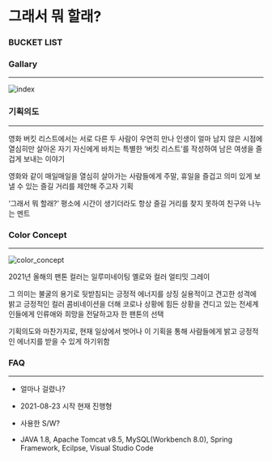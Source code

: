 # 그래서 뭐 할래?
### BUCKET LIST


### Gallary
***
![index](https://user-images.githubusercontent.com/88354788/131091304-ed7683ff-cfb4-4e82-a3b7-b071defd7862.png)


### 기획의도
***
영화 버킷 리스트에서는 서로 다른 두 사람이 우연히 만나
인생이 얼마 남지 않은 시점에
열심히만 살아온 자기 자신에게 바치는
특별한 ‘버킷 리스트’를 작성하여
남은 여생을 즐겁게 보내는 이야기

영화와 같이
매일매일을 열심히 살아가는 사람들에게
주말, 휴일을 즐겁고 의미 있게 보낼 수 있는
즐길 거리를 제안해 주고자 기획

‘그래서 뭐 할래?’
평소에 시간이 생기더라도
항상 즐길 거리를 찾지 못하여
친구와 나누는 멘트


### Color Concept
***
![color_concept](https://user-images.githubusercontent.com/88354788/131078072-43a53378-ae7a-4116-a717-f1aba95cc7ea.png)

2021년 올해의 팬톤 컬러는 일루미네이팅 옐로와 컬러 얼티밋 그레이

그 의미는 불굴의 용기로 뒷받침되는 긍정적 에너지를 상징
실용적이고 견고한 성격에 밝고 긍정적인 컬러 콤비네이션을 더해
코로나 상황에 힘든 상황을 견디고 있는 전세계인들에게
인류애와 희망을 전달하고자 한 팬톤의 선택

기획의도와 마찬가지로, 현재 일상에서 벗어나
이 기획을 통해 사람들에게 밝고 긍정적인 에너지를
받을 수 있게 하기위함


### FAQ
***
* 얼마나 걸렸나?
 + 2021-08-23 시작 현재 진행형
* 사용한 S/W?
 + JAVA 1.8, Apache Tomcat v8.5, MySQL(Workbench 8.0),  Spring Framework, Ecilpse, Visual Studio Code





